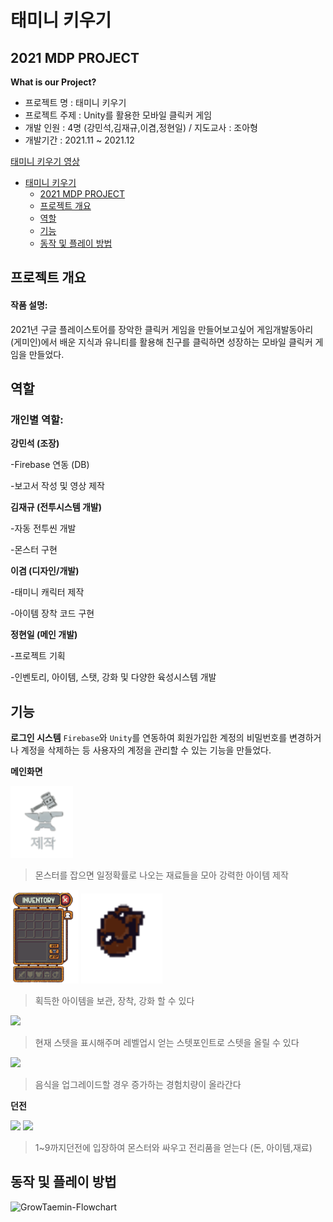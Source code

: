 # 태미니 키우기

## 2021 MDP PROJECT

**What is our Project?**
- 프로젝트 명 : 태미니 키우기
- 프로젝트 주제 : Unity를 활용한 모바일 클릭커 게임
- 개발 인원 : 4명 (강민석,김재규,이겸,정현일) / 지도교사 : 조아형
- 개발기간 : 2021.11 ~ 2021.12

[태미니 키우기 영상](https://www.youtube.com/watch?v=lzxVP8oBHOo)

- [태미니 키우기](#태미니-키우기)
  - [2021 MDP PROJECT](#2021-mdp-project)
  - [프로젝트 개요](#프로젝트-개요)
  - [역할](#역할)
  - [기능](#기능)
  - [동작 및 플레이 방법](#동작-및-플레이-방법)

## 프로젝트 개요  

#### 작품 설명:
 
2021년 구글 플레이스토어를 장악한 클릭커 게임을 만들어보고싶어 게임개발동아리 (게미인)에서 배운 지식과 유니티를 활용해 친구를 클릭하면 성장하는 모바일 클릭커 게임을 만들었다.

## 역할

### 개인별 역할:

**강민석 (조장)**

-Firebase 연동 (DB)

-보고서 작성 및 영상 제작

**김재규 (전투시스템 개발)**

-자동 전투씬 개발

-몬스터 구현

**이겸 (디자인/개발)**

-태미니 캐릭터 제작

-아이템 장착 코드 구현

**정현일 (메인 개발)**

-프로젝트 기획

-인벤토리, 아이템, 스탯, 강화 및 다양한 육성시스템 개발

## 기능

**로그인 시스템**
    `Firebase`와 `Unity`를 연동하여 회원가입한 계정의 비밀번호를 변경하거나 계정을 삭제하는 등 사용자의 계정을 관리할 수 있는 기능을 만들었다.

**메인화면**

<div>
    <img src = https://raw.githubusercontent.com/gyeom0919/2021-MDP-PROJECT/main/Taemin/Assets/3.Sprite/20211128_210911-removebg-preview.png width = 100>
</div> 

>몬스터를 잡으면 일정확률로 나오는 재료들을 모아 강력한 아이템 제작

<div><img src = https://raw.githubusercontent.com/gyeom0919/2021-MDP-PROJECT/main/Taemin/Assets/3.Sprite/Ui_Inventory_sp.png height = "150">

<img src = https://raw.githubusercontent.com/gyeom0919/2021-MDP-PROJECT/main/Taemin/Assets/3.Sprite/Ui_Inventory_button_sp.png width = 130>
 </div>

>획득한 아이템을 보관, 장착, 강화 할 수 있다

<div> <img src = https://user-images.githubusercontent.com/95688320/166187899-56f1ac6e-dd83-48fb-9839-748cec3d20cc.png width = 160> </div>

> 현재 스텟을 표시해주며 레벨업시 얻는 스텟포인트로 스텟을 올릴 수 있다

<div>  <img src = https://user-images.githubusercontent.com/95688320/166188373-834f2ca1-5ec5-4219-8681-56877e10609f.png width = 100> </div>

> 음식을 업그레이드할 경우 증가하는 경험치량이 올라간다

**던전**

<div> <img src =https://user-images.githubusercontent.com/95688320/166188756-3e4ebdaa-bc38-4fe3-81f1-365cdcbf9d2f.png width=140>

<img src = https://user-images.githubusercontent.com/95688320/166188843-a51d498c-e76c-4401-a266-003806af252e.png width = 210>
</div>

> 1~9까지던전에 입장하여 몬스터와 싸우고 전리품을 얻는다 (돈, 아이템,재료)

## 동작 및 플레이 방법


![GrowTaemin-Flowchart](https://user-images.githubusercontent.com/95688320/166219480-a067fb56-3b17-4f77-9ef0-54682078ab0b.jpg)


